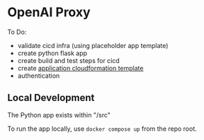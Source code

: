 # OpenAI Proxy

To Do:
* validate cicd infra (using placeholder app template)
* create python flask app
* create build and test steps for cicd
* create [application cloudformation template](cicd/3-app/openaiproxy/template.yml)
* authentication

## Local Development

The Python app exists within "/src"

To run the app locally, use `docker compose up` from the repo root.

